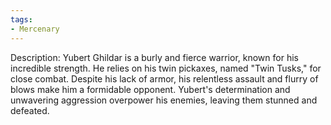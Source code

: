 ```yaml
---
tags:
- Mercenary
---
```


Description: Yubert Ghildar is a burly and fierce warrior, known for his incredible strength. He relies on his twin pickaxes, named "Twin Tusks," for close combat. Despite his lack of armor, his relentless assault and flurry of blows make him a formidable opponent. Yubert's determination and unwavering aggression overpower his enemies, leaving them stunned and defeated.